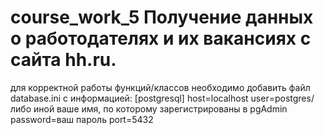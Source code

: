 # course_work_5 Получение данных о работодателях и их вакансиях с сайта hh.ru. 

для корректной работы функций/классов необходимо добавить файл database.ini с информацией:
[postgresql]
host=localhost
user=postgres/либо иной ваше имя, по которому зарегистрированы в pgAdmin
password=ваш пароль 
port=5432